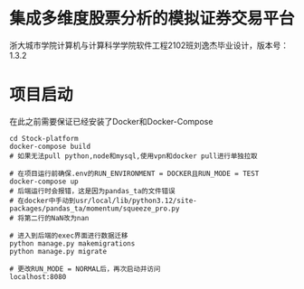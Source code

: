 # 集成多维度股票分析的模拟证券交易平台

浙大城市学院计算机与计算科学学院软件工程2102班刘逸杰毕业设计，版本号：1.3.2

# 项目启动
在此之前需要保证已经安装了Docker和Docker-Compose

```shell
cd Stock-platform
docker-compose build
# 如果无法pull python,node和mysql,使用vpn和docker pull进行单独拉取 

# 在项目运行前确保.env的RUN_ENVIRONMENT = DOCKER且RUN_MODE = TEST
docker-compose up
# 后端运行时会报错，这是因为pandas_ta的文件错误
# 在docker中手动到usr/local/lib/python3.12/site-packages/pandas_ta/momentum/squeeze_pro.py
# 将第二行的NaN改为nan

# 进入到后端的exec界面进行数据迁移
python manage.py makemigrations
python manage.py migrate

# 更改RUN_MODE = NORMAL后，再次启动并访问
localhost:8080
```